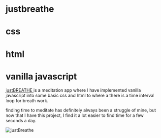 # justbreathe

# css 
# html
# vanilla javascript 

<a href="https://dannieeeg.github.io/justbreathe/">justBREATHE </a>
  is a meditation app where I have implemented vanilla javascript into some basic css and html to where a there is a time interval loop for breath work.

finding time to meditate has definitely always been a struggle of mine, but  now that I have this project, I find it a lot easier to find time for a few seconds a day. 


![justBreathe](https://user-images.githubusercontent.com/78777206/141609221-4809c4ef-8038-48ce-8227-8ecfb1aa80fc.png)
